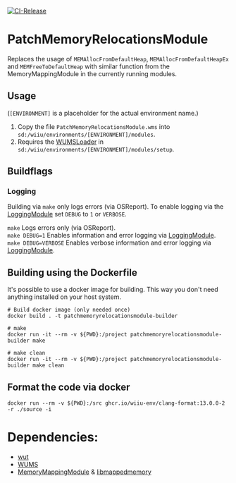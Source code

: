 [![CI-Release](https://github.com/wiiu-env/PatchMemoryRelocationsModule/actions/workflows/ci.yml/badge.svg)](https://github.com/wiiu-env/PatchMemoryRelocationsModule/actions/workflows/ci.yml)

# PatchMemoryRelocationsModule 
Replaces the usage of `MEMAllocFromDefaultHeap`, `MEMAllocFromDefaultHeapEx` and `MEMFreeToDefaultHeap` with similar function from the MemoryMappingModule in the currently running modules.

## Usage
(`[ENVIRONMENT]` is a placeholder for the actual environment name.)

1. Copy the file `PatchMemoryRelocationsModule.wms` into `sd:/wiiu/environments/[ENVIRONMENT]/modules`.  
2. Requires the [WUMSLoader](https://github.com/wiiu-env/WUMSLoader) in `sd:/wiiu/environments/[ENVIRONMENT]/modules/setup`.

## Buildflags

### Logging
Building via `make` only logs errors (via OSReport). To enable logging via the [LoggingModule](https://github.com/wiiu-env/LoggingModule) set `DEBUG` to `1` or `VERBOSE`.

`make` Logs errors only (via OSReport).  
`make DEBUG=1` Enables information and error logging via [LoggingModule](https://github.com/wiiu-env/LoggingModule).  
`make DEBUG=VERBOSE` Enables verbose information and error logging via [LoggingModule](https://github.com/wiiu-env/LoggingModule).

## Building using the Dockerfile

It's possible to use a docker image for building. This way you don't need anything installed on your host system.

```
# Build docker image (only needed once)
docker build . -t patchmemoryrelocationsmodule-builder

# make 
docker run -it --rm -v ${PWD}:/project patchmemoryrelocationsmodule-builder make

# make clean
docker run -it --rm -v ${PWD}:/project patchmemoryrelocationsmodule-builder make clean
```

## Format the code via docker

`docker run --rm -v ${PWD}:/src ghcr.io/wiiu-env/clang-format:13.0.0-2 -r ./source -i`

# Dependencies:
- [wut](https://github.com/decaf-emu/wut)
- [WUMS](https://github.com/wiiu-env/WiiUModuleSystem)
- [MemoryMappingModule](https://github.com/wiiu-env/MemoryMappingModule) & [libmappedmemory](https://github.com/wiiu-env/libmappedmemory)